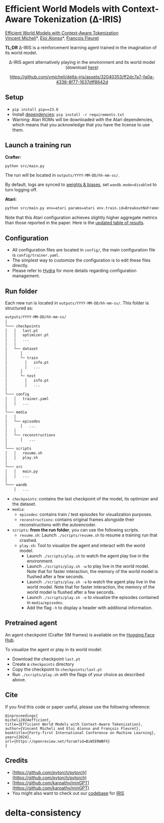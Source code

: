 # Efficient World Models with Context-Aware Tokenization (Δ-IRIS)

[Efficient World Models with Context-Aware Tokenization](https://arxiv.org/abs/2406.19320) <br>
[Vincent Micheli](https://vmicheli.github.io)\*, [Eloi Alonso](https://eloialonso.github.io)\*, [François Fleuret](https://fleuret.org/francois/) <br>

**TL;DR** Δ-IRIS is a reinforcement learning agent trained in the imagination of its world model.

<div align='center'>
Δ-IRIS agent alternatively playing in the environment and its world model (download <a href="https://github.com/vmicheli/delta-iris/assets/32040353/ff2dc7a7-fa0a-4338-8f77-1637dff8642d">here</a>)

https://github.com/vmicheli/delta-iris/assets/32040353/ff2dc7a7-fa0a-4338-8f77-1637dff8642d

</div>



## Setup

- `pip install pip==23.0`
- Install [dependencies](requirements.txt): `pip install -r requirements.txt`
- Warning: Atari ROMs will be downloaded with the Atari dependencies, which means that you acknowledge that you have the license to use them.

## Launch a training run

**Crafter:**
```bash
python src/main.py
```

The run will be located in `outputs/YYYY-MM-DD/hh-mm-ss/`.

By default, logs are synced to [weights & biases](https://wandb.ai), set `wandb.mode=disabled` to turn logging off.

**Atari:**
```bash
python src/main.py env=atari params=atari env.train.id=BreakoutNoFrameskip-v4
```

Note that this Atari configuration achieves slightly higher aggregate metrics than those reported in the paper. Here is the [updated table of results](https://github.com/user-attachments/files/16022861/results_atari_updated.pdf).


## Configuration

- All configuration files are located in `config/`, the main configuration file is `config/trainer.yaml`.
- The simplest way to customize the configuration is to edit these files directly.
- Please refer to [Hydra](https://github.com/facebookresearch/hydra) for more details regarding configuration management.

## Run folder

Each new run is located in `outputs/YYYY-MM-DD/hh-mm-ss/`. This folder is structured as:

```txt
outputs/YYYY-MM-DD/hh-mm-ss/
│
└─── checkpoints
│   │   last.pt
│   │   optimizer.pt
│   │   ...
│   │
│   └── dataset
│      │
│      └─ train
│        │   info.pt
│        │   ...
│      │
│      └─ test
│        │   info.pt
│        │   ...
│
└─── config
│   │   trainer.yaml
│   │   ...
│
└─── media
│   │
│   └── episodes
│      │   ...
│   │
│   └── reconstructions
│      │   ...
│
└─── scripts
│   │   resume.sh
│   │   play.sh
│
└─── src
│   │   main.py
│   │   ...
│
└─── wandb
    │   ...
```

- `checkpoints`: contains the last checkpoint of the model, its optimizer and the dataset.
- `media`:
  - `episodes`: contains train / test episodes for visualization purposes.
  - `reconstructions`: contains original frames alongside their reconstructions with the autoencoder.
- `scripts`: **from the run folder**, you can use the following scripts.
  - `resume.sh`: Launch `./scripts/resume.sh` to resume a training run that crashed.
  - `play.sh`: Tool to visualize the agent and interact with the world model.
    - Launch `./scripts/play.sh` to watch the agent play live in the environment.
    - Launch `./scripts/play.sh -w` to play live in the world model. Note that for faster interaction, the memory of the world model is flushed after a few seconds.
    - Launch `./scripts/play.sh -a` to watch the agent play live in the world model. Note that for faster interaction, the memory of the world model is flushed after a few seconds.
    - Launch `./scripts/play.sh -e` to visualize the episodes contained in `media/episodes`.
    - Add the flag `-h` to display a header with additional information.

## Pretrained agent

An agent checkpoint (Crafter 5M frames) is available on the [Hugging Face Hub](https://huggingface.co/vmicheli/delta-iris).

To visualize the agent or play in its world model:
- Download the checkpoint `last.pt`
- Create a `checkpoints` directory
- Copy the checkpoint to `checkpoints/last.pt`
- Run `./scripts/play.sh` with the flags of your choice as described above.

## Cite

If you find this code or paper useful, please use the following reference:

```
@inproceedings{
micheli2024efficient,
title={Efficient World Models with Context-Aware Tokenization},
author={Vincent Micheli and Eloi Alonso and François Fleuret},
booktitle={Forty-first International Conference on Machine Learning},
year={2024},
url={https://openreview.net/forum?id=BiWIERWBFX}
}
```

## Credits

- [https://github.com/pytorch/pytorch](https://github.com/pytorch/pytorch)
- [https://github.com/karpathy/minGPT](https://github.com/karpathy/minGPT)
- You might also want to check out our [codebase](https://github.com/eloialonso/iris) for [IRIS](https://arxiv.org/abs/2209.00588)
# delta-consistency
